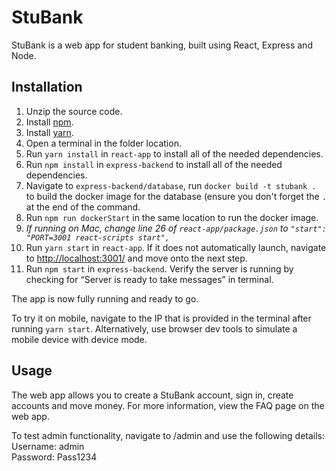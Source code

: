 # StuBank

StuBank is a web app for student banking, built using React, Express and Node.

## Installation

1. Unzip the source code.
2. Install [npm](https://www.npmjs.com/).
3. Install [yarn](https://classic.yarnpkg.com/en/docs/install/).
4. Open a terminal in the folder location.
5. Run `yarn install` in `react-app` to install all of the needed dependencies.
6. Run `npm install` in `express-backend` to install all of the needed dependencies.
7. Navigate to `express-backend/database`, run `docker build -t stubank .` to build the docker image for the database (ensure you don't forget the `.` at the end of the command.
8. Run `npm run dockerStart` in the same location to run the docker image.
9. *If running on Mac, change line 26 of `react-app/package.json` to `"start": "PORT=3001 react-scripts start",`*
10. Run `yarn start` in `react-app`. If it does not automatically launch, navigate to [http://localhost:3001/](http://localhost:3001/) and move onto the next step.
11. Run `npm start` in `express-backend`. Verify the server is running by checking for “Server is ready to take messages” in terminal.

The app is now fully running and ready to go.

To try it on mobile, navigate to the IP that is provided in the terminal after running `yarn start`. Alternatively, use browser dev tools to simulate a mobile device with device mode.

## Usage
The web app allows you to create a StuBank account, sign in, create accounts and move money. For more information, view the FAQ page on the web app.

To test admin functionality, navigate to /admin and use the following details:
Username: admin\
Password: Pass1234